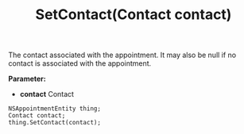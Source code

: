 ﻿---
uid: crmscript_ref_NSAppointmentEntity_SetContact
title: SetContact(Contact contact)
intellisense: NSAppointmentEntity.SetContact
keywords: NSAppointmentEntity, GetContact
so.topic: reference
---

The contact associated with the appointment. It may also be null if no contact is associated with the appointment.

**Parameter:** 
 - **contact** Contact

```crmscript
NSAppointmentEntity thing;
Contact contact;
thing.SetContact(contact);
```

